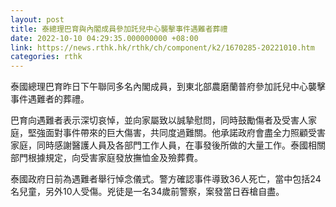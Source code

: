 ```yaml
---
layout: post
title: 泰總理巴育與內閣成員參加託兒中心襲擊事件遇難者葬禮
date: 2022-10-10 04:29:35.000000000 +08:00
link: https://news.rthk.hk/rthk/ch/component/k2/1670285-20221010.htm
categories: rthk
---
```


泰國總理巴育昨日下午聯同多名內閣成員，到東北部農磨蘭普府參加託兒中心襲擊事件遇難者的葬禮。

巴育向遇難者表示深切哀悼，並向家屬致以誠摯慰問，同時鼓勵傷者及受害人家庭，堅強面對事件帶來的巨大傷害，共同度過難關。他承諾政府會盡全力照顧受害家庭，同時感謝醫護人員及各部門工作人員，在事發後所做的大量工作。泰國相關部門根據規定，向受害家庭發放撫恤金及殮葬費。

泰國政府日前為遇難者舉行悼念儀式。警方確認事件導致36人死亡，當中包括24名兒童，另外10人受傷。兇徒是一名34歲前警察，案發當日吞槍自盡。
